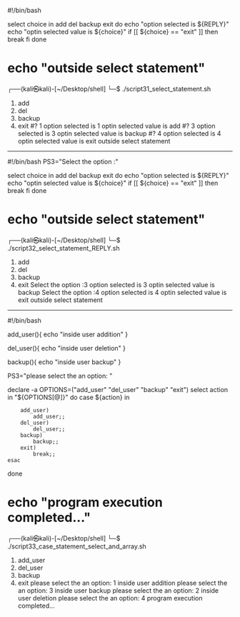 #!/bin/bash

select choice in add del backup exit
do
    echo "option selected is ${REPLY}"
    echo "optin selected value is ${choice}"
    if [[ ${choice} == "exit" ]]
    then
        break
    fi
done

echo "outside select statement"
=================================
┌──(kali㉿kali)-[~/Desktop/shell]
└─$ ./script31_select_statement.sh        
1) add
2) del
3) backup
4) exit
#? 1
option selected is 1
optin selected value is add
#? 3
option selected is 3
optin selected value is backup
#? 4
option selected is 4
optin selected value is exit
outside select statement
---------------------------------------------------------------------------
#!/bin/bash
PS3="Select the option :"

select choice in add del backup exit
do
    echo "option selected is ${REPLY}"
    echo "optin selected value is ${choice}"
    if [[ ${choice} == "exit" ]]
    then
        break
    fi
done

echo "outside select statement"
============================================================

┌──(kali㉿kali)-[~/Desktop/shell]
└─$ ./script32_select_statement_REPLY.sh 
1) add
2) del
3) backup
4) exit
Select the option :3
option selected is 3
optin selected value is backup
Select the option :4
option selected is 4
optin selected value is exit
outside select statement
----------------------------
#!/bin/bash

add_user(){
echo "inside user addition"
}


del_user(){
echo "inside user deletion"
}

backup(){
echo "inside user backup"
}

PS3="please select the an option: "

declare -a OPTIONS=("add_user" "del_user" "backup" "exit")
select action in "${OPTIONS[@]}"
do
	case ${action} in

		add_user)
			add_user;;
		del_user)
			del_user;;
		backup)
			backup;;
		exit)
			break;;   
	esac
done

echo "program execution completed..."
=====================================================================
                                 
┌──(kali㉿kali)-[~/Desktop/shell]
└─$ ./script33_case_statement_select_and_array.sh
1) add_user
2) del_user
3) backup
4) exit
please select the an option: 1
inside user addition
please select the an option: 3
inside user backup
please select the an option: 2
inside user deletion
please select the an option: 4
program execution completed...
                                 